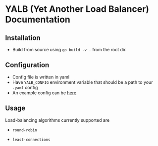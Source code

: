 # YALB (Yet Another Load Balancer) Documentation

## Installation

- Build from source using `go build -v .` from the root dir.

## Configuration

- Config file is written in yaml
- Have `YALB_CONFIG` environment variable that should be a path to your `.yaml` config
- An example config can be [here](./yalb.yaml)

## Usage

Load-balancing algorithms currently supported are

- `round-robin`

- `least-connections`
